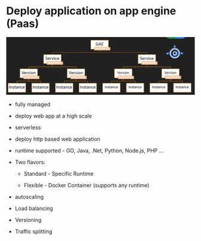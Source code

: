 
# Deploy application on app engine (Paas)

  ![alt text](google-app-engine.png "Google App Engine structure")

  - fully managed

  - deploy web app at a high scale

  - serverless

  - deploy http based web application

  - runtime supported - GO, Java, .Net, Python, Node.js, PHP ...

  - Two flavors:

      * Standard - Specific Runtime

      * Flexible - Docker Container (supports any runtime)

  - autoscaling

  - Load balancing

  - Versioning

  - Traffic splitting
